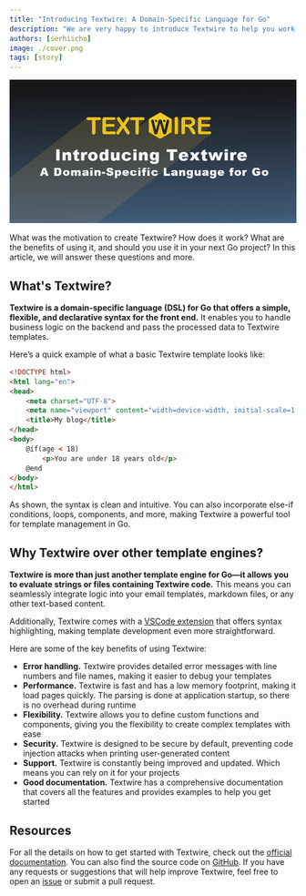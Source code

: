 ```yaml
---
title: "Introducing Textwire: A Domain-Specific Language for Go"
description: "We are very happy to introduce Textwire to help you work with templates in Go"
authors: [serhiicho]
image: ./cover.png
tags: [story]
---
```


![Introducing Textwire: A Domain-Specific Language for Go](./cover.png)

What was the motivation to create Textwire? How does it work? What are the benefits of using it, and should you use it in your next Go project? In this article, we will answer these questions and more.

<!-- truncate -->

## What's Textwire?

**Textwire is a domain-specific language (DSL) for Go that offers a simple, flexible, and declarative syntax for the front end.** It enables you to handle business logic on the backend and pass the processed data to Textwire templates.

Here’s a quick example of what a basic Textwire template looks like:

```html title="index.tw.html"
<!DOCTYPE html>
<html lang="en">
<head>
    <meta charset="UTF-8">
    <meta name="viewport" content="width=device-width, initial-scale=1.0">
    <title>My blog</title>
</head>
<body>
    @if(age < 18)
        <p>You are under 18 years old</p>
    @end
</body>
</html>
```

As shown, the syntax is clean and intuitive. You can also incorporate else-if conditions, loops, components, and more, making Textwire a powerful tool for template management in Go.

## Why Textwire over other template engines?
**Textwire is more than just another template engine for Go—it allows you to evaluate strings or files containing Textwire code.** This means you can seamlessly integrate logic into your email templates, markdown files, or any other text-based content.

Additionally, Textwire comes with a [VSCode extension](https://marketplace.visualstudio.com/items?itemName=SerhiiCho.textwire) that offers syntax highlighting, making template development even more straightforward.

Here are some of the key benefits of using Textwire:
- **Error handling.** Textwire provides detailed error messages with line numbers and file names, making it easier to debug your templates
- **Performance.** Textwire is fast and has a low memory footprint, making it load pages quickly. The parsing is done at application startup, so there is no overhead during runtime
- **Flexibility.** Textwire allows you to define custom functions and components, giving you the flexibility to create complex templates with ease
- **Security.** Textwire is designed to be secure by default, preventing code injection attacks when printing user-generated content
- **Support.** Textwire is constantly being improved and updated. Which means you can rely on it for your projects
- **Good documentation.** Textwire has a comprehensive documentation that covers all the features and provides examples to help you get started

## Resources

For all the details on how to get started with Textwire, check out the [official documentation](/docs/v2/introduction). You can also find the source code on [GitHub](https://github.com/textwire/textwire). If you have any requests or suggestions that will help improve Textwire, feel free to open an [issue](https://github.com/textwire/textwire/issues/new) or submit a pull request.